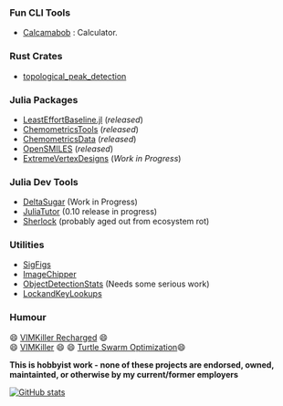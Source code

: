 ### Fun CLI Tools
 - [Calcamabob](https://github.com/caseykneale/Calcamabob) : Calculator.

### Rust Crates
 - [topological_peak_detection](https://github.com/caseykneale/topological_peak_detection)

### Julia Packages
 - [LeastEffortBaseline.jl](https://github.com/caseykneale/LeastEffortBaseline.jl) (*released*)
 - [ChemometricsTools](https://github.com/caseykneale/ChemometricsTools.jl) (*released*)
 - [ChemometricsData](https://github.com/caseykneale/ChemometricsData.jl) (*released*)   
 - [OpenSMILES](https://github.com/caseykneale/OpenSMILES.jl) (*released*)
 - [ExtremeVertexDesigns](https://github.com/caseykneale/ExtremeVertexDesigns.jl) (*Work in Progress*)

### Julia Dev Tools
 - [DeltaSugar](https://github.com/caseykneale/DeltaSugar.jl) (Work in Progress)
 - [JuliaTutor](https://github.com/caseykneale/JuliaTutor.jl) (0.10 release in progress)
 - [Sherlock](https://github.com/caseykneale/Sherlock.jl) (probably aged out from ecosystem rot)

### Utilities
 - [SigFigs](https://github.com/caseykneale/SigFigs.jl)
 - [ImageChipper](https://github.com/caseykneale/ImageChipper.jl) 
 - [ObjectDetectionStats](https://github.com/caseykneale/ObjectDetectionStats.jl) (Needs some serious work)
 - [LockandKeyLookups](https://github.com/caseykneale/LockandKeyLookups.jl)

### Humour
😄 [VIMKiller Recharged](https://github.com/caseykneale/VIMKillerRecharged) 😄  
😄 [VIMKiller](https://github.com/caseykneale/VIMKiller) 😄
😄 [Turtle Swarm Optimization](https://github.com/caseykneale/turtleswarmoptimization)😄  
<!--
**caseykneale/caseykneale** is a ✨ _special_ ✨ repository because its `README.md` (this file) appears on your GitHub profile.

Here are some ideas to get you started:

- 🔭 I’m currently working on ...
- 🌱 I’m currently learning ...
- 👯 I’m looking to collaborate on ...
- 🤔 I’m looking for help with ...
- 💬 Ask me about ...
- 📫 How to reach me: ...
- 😄 Pronouns: ...
- ⚡ Fun fact: ...
-->

**This is hobbyist work - none of these projects are endorsed, owned, maintainted, or otherwise by my current/former employers**

[![GitHub stats](https://github-readme-stats.vercel.app/api?username=caseykneale)](https://github.com/anuraghazra/github-readme-stats)
